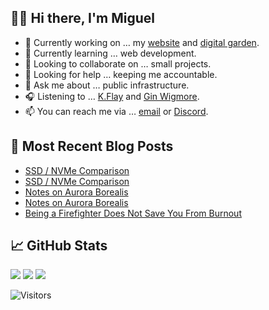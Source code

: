## 👋🏼 Hi there, I'm Miguel

- 🔭 Currently working on … my [website](https://miguelpimentel.do/) and [digital garden](https://forgetfulnotes.com/).
- 🌱 Currently learning … web development.
- 👯 Looking to collaborate on … small projects.
- 🤔 Looking for help … keeping me accountable.
- 💬 Ask me about … public infrastructure.
- 🎧 Listening to … [K.Flay](https://www.kflay.com/) and [Gin Wigmore](https://www.ginwigmoremusic.com/home).
- 📫 You can reach me via … [email](mailto:contact@miguelpimentel.do) or [Discord](https://discord.com/users/244318363734507520).

## 📝 Most Recent Blog Posts

<!-- BLOG-POST-LIST:START -->
- [SSD / NVMe Comparison](/en/writing/ssd-nvme/)
- [SSD / NVMe Comparison](/en/writing/ssd-nvme/)
- [Notes on Aurora Borealis](/en/writing/aurora-borealis/)
- [Notes on Aurora Borealis](/en/writing/aurora-borealis/)
- [Being a Firefighter Does Not Save You From Burnout](/en/writing/burning-out/)
<!-- BLOG-POST-LIST:END -->

## 📈 GitHub Stats

<img height=auto src="https://streak-stats.demolab.com?user=semanticdata&theme=material-palenight&mode=weekly&hide_longest_streak=false&border_radius=6" />

<img height=auto src="https://github-readme-stats.vercel.app/api?username=semanticdata&show_icons=true&theme=material-palenight&hide_rank=true&border_radius=6" />

<img height=auto src="https://github-readme-stats.vercel.app/api/top-langs/?username=semanticdata&hide=markdown&layout=compact&theme=material-palenight" />

![Visitors](https://img.shields.io/endpoint?url=https%3A%2F%2Fhits.dwyl.com%2Fsemanticdata%2Fsemanticdata.json&label=Visitors&color=palepink)
